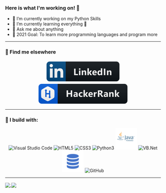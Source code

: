 ### Here is what I'm working on! 👋

- 🔭 I’m currently working on my Python Skills
- 🌱 I’m currently learning everything 🤣
- 💬 Ask me about anything
- 🥅 2021 Goal: To learn more programming languages and program more

---

### 📢 Find me elsewhere

<p align="center">
  <a href="https://www.linkedin.com/in/joshua-nichols1/">
    <img src="https://github.com/JoshuaNichols1/JoshuaNichols1/blob/master/svg/linkedin.svg" alt="LinkedIn" style="vertical-align:top; margin:4px">
  </a> 
  <a href="https://www.hackerrank.com/JoshuaNichols1?hr_r=1">
    <img src="https://github.com/JoshuaNichols1/JoshuaNichols1/blob/master/svg/hackerrank.svg" alt="HackerRank" style="vertical-align:top; margin:4px">
  </a>
<hr>

### 🚧 I build with:
<p align="center">
  <img alt="Visual Studio Code" width="70px" src="https://pbs.twimg.com/profile_images/1410632439370641409/Pt-7RucE_400x400.jpg" />
  <img alt="HTML5" width="70px" src="https://symbols-electrical.getvecta.com/stencil_25/37_html5.63ca2940ce.jpg" />
  <img alt="CSS3" width="70px" src="https://encrypted-tbn0.gstatic.com/images?q=tbn%3AANd9GcTqOXThy0yOFKarAr2oXNNlgkLY3TC4Yc5C5g&usqp=CAU" />
  <img alt="Python3" width="70px" src="https://pbs.twimg.com/profile_images/439154912719413248/pUBY5pVj_normal.png" />
  <img alt="Java8" width="70px" src="https://raw.githubusercontent.com/github/explore/80688e429a7d4ef2fca1e82350fe8e3517d3494d/topics/java/java.png" />
  <img alt="VB.Net" width="70px" src="https://icon-library.com/images/vb-net-icon/vb-net-icon-22.jpg" />
  <img alt="SQL" width="70px" src="https://raw.githubusercontent.com/github/explore/80688e429a7d4ef2fca1e82350fe8e3517d3494d/topics/sql/sql.png" />
  <img alt="GitHub" width="70px" src="https://github.githubassets.com/images/modules/logos_page/GitHub-Mark.png" />
</p><hr>

<a href="">
  <img align="center" src="https://github-readme-stats.vercel.app/api?username=JoshuaNichols1&count_private=true" />
  <img align="center" src="https://github-readme-stats.vercel.app/api/top-langs/?username=JoshuaNichols1&layout=compact" />
</a>
